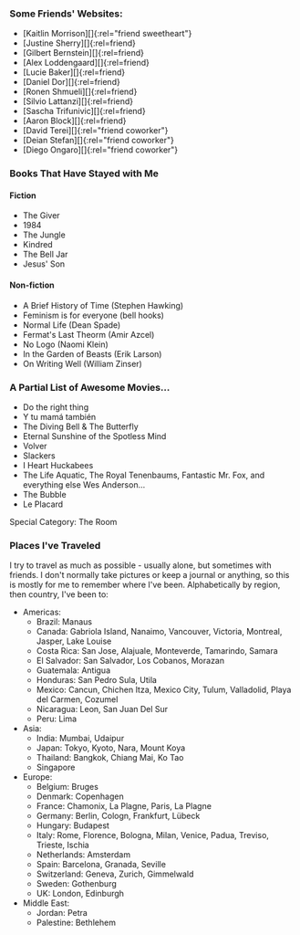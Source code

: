 
### Some Friends' Websites:
- [Kaitlin Morrison][]{:rel="friend sweetheart"}
- [Justine Sherry][]{:rel=friend}
- [Gilbert Bernstein][]{:rel=friend}
- [Alex Loddengaard][]{:rel=friend}
- [Lucie Baker][]{:rel=friend}
- [Daniel Dor][]{:rel=friend}
- [Ronen Shmueli][]{:rel=friend}
- [Silvio Lattanzi][]{:rel=friend}
- [Sascha Trifunivic][]{:rel=friend}
- [Aaron Block][]{:rel=friend}
- [David Terei][]{:rel="friend coworker"}
- [Deian Stefan][]{:rel="friend coworker"}
- [Diego Ongaro][]{:rel="friend coworker"}

### Books That Have Stayed with Me

#### Fiction

- The Giver
- 1984
- The Jungle
- Kindred
- The Bell Jar
- Jesus' Son

#### Non-fiction

- A Brief History of Time (Stephen Hawking)
- Feminism is for everyone (bell hooks)
- Normal Life (Dean Spade)
- Fermat's Last Theorm (Amir Azcel)
- No Logo (Naomi Klein)
- In the Garden of Beasts (Erik Larson)
- On Writing Well (William Zinser)

### A Partial List of Awesome Movies...
- Do the right thing
- Y tu mamá también
- The Diving Bell &amp; The Butterfly
- Eternal Sunshine of the Spotless Mind
- Volver
- Slackers
- I Heart Huckabees
- The Life Aquatic, The Royal Tenenbaums, Fantastic Mr. Fox, and everything else Wes Anderson...
- The Bubble
- Le Placard

Special Category: The Room

### Places I've Traveled

I try to travel as much as possible - usually alone, but sometimes with
friends. I don't normally take pictures or keep a journal or anything, so this
is mostly for me to remember where I've been. Alphabetically by region, then
country, I've been to:

- Americas:
  - Brazil: Manaus
  - Canada: Gabriola Island, Nanaimo, Vancouver, Victoria, Montreal, Jasper, Lake Louise
  - Costa Rica: San Jose, Alajuale, Monteverde, Tamarindo, Samara
  - El Salvador: San Salvador, Los Cobanos, Morazan
  - Guatemala: Antigua
  - Honduras: San Pedro Sula, Utila
  - Mexico: Cancun, Chichen Itza, Mexico City, Tulum, Valladolid, Playa del Carmen, Cozumel
  - Nicaragua: Leon, San Juan Del Sur
  - Peru: Lima
- Asia:
  - India: Mumbai, Udaipur
  - Japan: Tokyo, Kyoto, Nara, Mount Koya
  - Thailand: Bangkok, Chiang Mai, Ko Tao
  - Singapore
- Europe:
  - Belgium: Bruges
  - Denmark: Copenhagen
  - France: Chamonix, La Plagne, Paris, La Plagne
  - Germany: Berlin, Cologn, Frankfurt, Lübeck
  - Hungary: Budapest
  - Italy: Rome, Florence, Bologna, Milan, Venice, Padua, Treviso, Trieste, Ischia
  - Netherlands: Amsterdam
  - Spain: Barcelona, Granada, Seville
  - Switzerland: Geneva, Zurich, Gimmelwald
  - Sweden: Gothenburg
  - UK: London, Edinburgh
- Middle East:
  - Jordan: Petra
  - Palestine: Bethlehem

